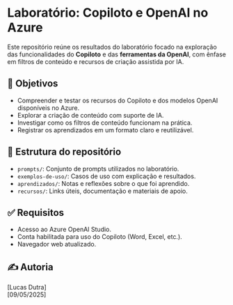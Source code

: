 # Laboratório: Copiloto e OpenAI no Azure

Este repositório reúne os resultados do laboratório focado na exploração das funcionalidades do **Copiloto** e das **ferramentas da OpenAI**, com ênfase em filtros de conteúdo e recursos de criação assistida por IA.

## 📌 Objetivos

- Compreender e testar os recursos do Copiloto e dos modelos OpenAI disponíveis no Azure.
- Explorar a criação de conteúdo com suporte de IA.
- Investigar como os filtros de conteúdo funcionam na prática.
- Registrar os aprendizados em um formato claro e reutilizável.

## 📁 Estrutura do repositório

- `prompts/`: Conjunto de prompts utilizados no laboratório.
- `exemplos-de-uso/`: Casos de uso com explicação e resultados.
- `aprendizados/`: Notas e reflexões sobre o que foi aprendido.
- `recursos/`: Links úteis, documentação e materiais de apoio.

## ✅ Requisitos

- Acesso ao Azure OpenAI Studio.
- Conta habilitada para uso do Copiloto (Word, Excel, etc.).
- Navegador web atualizado.

## ✍️ Autoria

[Lucas Dutra]  
[09/05/2025]
